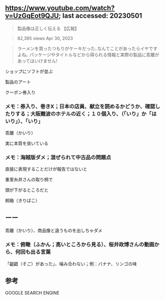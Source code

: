 ## https://www.youtube.com/watch?v=UzGqEot9QJU; last accessed: 20230501

> 製品像は正しく伝える 【広報】

> 82,395 views Apr 30, 2023 

> ラーメンを買ったつもりがケーキだった､なんてことがあったらイヤですよね｡ パッケージやタイトルなどから得られる情報と実際の製品に乖離があってはいけません!

ショップにソフトが並ぶ

製品のアート

クーポン券入り

### メモ：券入り、巻きX；日本の店員、献立を読めるかどうか、確認したりする；大阪難波のホテルの近く；１０個入り、（「いり」か「はいり」）、「いり」

乖離（かいり）

実に本質を突いている

### メモ：海賊版ダメ；混ぜられて中古品の問題点

直接に表現することだけが報告ではないと

重里糸井さんの取り柄で

頭が下がるところだと

桐箱（きりばこ）

## ーー

乖離（かいり）、商品像と違うものを出しちゃダメ

### メモ：俯瞰（ふかん；高いところから見る）、桜井政博さんの動画から、何回も出る言葉

「齟齬（そご）があった」、噛み合わない；例：バナナ、リンゴの味

## 参考

GOOGLE SEARCH ENGINE
